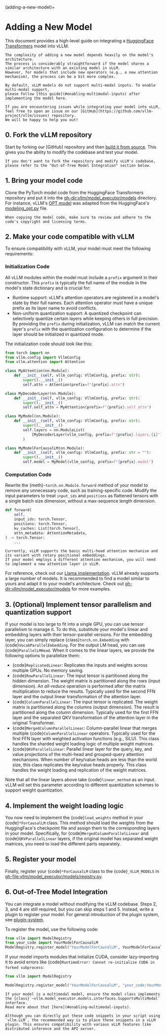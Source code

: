 (adding-a-new-model)=

# Adding a New Model

This document provides a high-level guide on integrating a [HuggingFace Transformers](https://github.com/huggingface/transformers) model into vLLM.

```{note}
The complexity of adding a new model depends heavily on the model's architecture.
The process is considerably straightforward if the model shares a similar architecture with an existing model in vLLM.
However, for models that include new operators (e.g., a new attention mechanism), the process can be a bit more complex.
```

```{note}
By default, vLLM models do not support multi-modal inputs. To enable multi-modal support,
please follow [this guide](#enabling-multimodal-inputs) after implementing the model here.
```

```{tip}
If you are encountering issues while integrating your model into vLLM, feel free to open an issue on our [GitHub](https://github.com/vllm-project/vllm/issues) repository.
We will be happy to help you out!
```

## 0. Fork the vLLM repository

Start by forking our [GitHub] repository and then [build it from source](#build-from-source).
This gives you the ability to modify the codebase and test your model.

```{tip}
If you don't want to fork the repository and modify vLLM's codebase, please refer to the "Out-of-Tree Model Integration" section below.
```

## 1. Bring your model code

Clone the PyTorch model code from the HuggingFace Transformers repository and put it into the <gh-dir:vllm/model_executor/models> directory.
For instance, vLLM's [OPT model](gh-file:vllm/model_executor/models/opt.py) was adapted from the HuggingFace's [modeling_opt.py](https://github.com/huggingface/transformers/blob/main/src/transformers/models/opt/modeling_opt.py) file.

```{warning}
When copying the model code, make sure to review and adhere to the code's copyright and licensing terms.
```

## 2. Make your code compatible with vLLM

To ensure compatibility with vLLM, your model must meet the following requirements:

### Initialization Code

All vLLM modules within the model must include a `prefix` argument in their constructor. This `prefix` is typically the full name of the module in the model's state dictionary and is crucial for:

- Runtime support: vLLM's attention operators are registered in a model's state by their full names. Each attention operator must have a unique prefix as its layer name to avoid conflicts.
- Non-uniform quantization support: A quantized checkpoint can selectively quantize certain layers while keeping others in full precision. By providing the `prefix` during initialization, vLLM can match the current layer's `prefix` with the quantization configuration to determine if the layer should be initialized in quantized mode.

The initialization code should look like this:

```python
from torch import nn
from vllm.config import VllmConfig
from vllm.attention import Attention

class MyAttention(nn.Module):
    def __init__(self, vllm_config: VllmConfig, prefix: str):
        super().__init__()
        self.attn = Attention(prefix=f"{prefix}.attn")

class MyDecoderLayer(nn.Module):
    def __init__(self, vllm_config: VllmConfig, prefix: str):
        super().__init__()
        self.self_attn = MyAttention(prefix=f"{prefix}.self_attn")

class MyModel(nn.Module):
    def __init__(self, vllm_config: VllmConfig, prefix: str):
        super().__init__()
        self.layers = nn.ModuleList(
            [MyDecoderLayer(vllm_config, prefix=f"{prefix}.layers.{i}") for i in range(vllm_config.model_config.hf_config.num_hidden_layers)]
        )

class MyModelForCausalLM(nn.Module):
    def __init__(self, vllm_config: VllmConfig, prefix: str = ""):
        super().__init__()
        self.model = MyModel(vllm_config, prefix=f"{prefix}.model")
```

### Computation Code

Rewrite the {meth}`~torch.nn.Module.forward` method of your model to remove any unnecessary code, such as training-specific code. Modify the input parameters to treat `input_ids` and `positions` as flattened tensors with a single batch size dimension, without a max-sequence length dimension.

```python
def forward(
    self,
    input_ids: torch.Tensor,
    positions: torch.Tensor,
    kv_caches: List[torch.Tensor],
    attn_metadata: AttentionMetadata,
) -> torch.Tensor:
    ...
```

```{note}
Currently, vLLM supports the basic multi-head attention mechanism and its variant with rotary positional embeddings.
If your model employs a different attention mechanism, you will need to implement a new attention layer in vLLM.
```

For reference, check out our [Llama implementation](gh-file:vllm/model_executor/models/llama.py). vLLM already supports a large number of models. It is recommended to find a model similar to yours and adapt it to your model's architecture. Check out <gh-dir:vllm/model_executor/models> for more examples.

## 3. (Optional) Implement tensor parallelism and quantization support

If your model is too large to fit into a single GPU, you can use tensor parallelism to manage it.
To do this, substitute your model's linear and embedding layers with their tensor-parallel versions.
For the embedding layer, you can simply replace {class}`torch.nn.Embedding` with {code}`VocabParallelEmbedding`. For the output LM head, you can use {code}`ParallelLMHead`.
When it comes to the linear layers, we provide the following options to parallelize them:

- {code}`ReplicatedLinear`: Replicates the inputs and weights across multiple GPUs. No memory saving.
- {code}`RowParallelLinear`: The input tensor is partitioned along the hidden dimension. The weight matrix is partitioned along the rows (input dimension). An *all-reduce* operation is performed after the matrix multiplication to reduce the results. Typically used for the second FFN layer and the output linear transformation of the attention layer.
- {code}`ColumnParallelLinear`: The input tensor is replicated. The weight matrix is partitioned along the columns (output dimension). The result is partitioned along the column dimension. Typically used for the first FFN layer and the separated QKV transformation of the attention layer in the original Transformer.
- {code}`MergedColumnParallelLinear`: Column-parallel linear that merges multiple {code}`ColumnParallelLinear` operators. Typically used for the first FFN layer with weighted activation functions (e.g., SiLU). This class handles the sharded weight loading logic of multiple weight matrices.
- {code}`QKVParallelLinear`: Parallel linear layer for the query, key, and value projections of the multi-head and grouped-query attention mechanisms. When number of key/value heads are less than the world size, this class replicates the key/value heads properly. This class handles the weight loading and replication of the weight matrices.

Note that all the linear layers above take {code}`linear_method` as an input. vLLM will set this parameter according to different quantization schemes to support weight quantization.

## 4. Implement the weight loading logic

You now need to implement the {code}`load_weights` method in your {code}`*ForCausalLM` class.
This method should load the weights from the HuggingFace's checkpoint file and assign them to the corresponding layers in your model. Specifically, for {code}`MergedColumnParallelLinear` and {code}`QKVParallelLinear` layers, if the original model has separated weight matrices, you need to load the different parts separately.

## 5. Register your model

Finally, register your {code}`*ForCausalLM` class to the {code}`_VLLM_MODELS` in <gh-file:vllm/model_executor/models/registry.py>.

## 6. Out-of-Tree Model Integration

You can integrate a model without modifying the vLLM codebase. Steps 2, 3, and 4 are still required, but you can skip steps 1 and 5. Instead, write a plugin to register your model. For general introduction of the plugin system, see [plugin-system](#plugin-system).

To register the model, use the following code:

```python
from vllm import ModelRegistry
from your_code import YourModelForCausalLM
ModelRegistry.register_model("YourModelForCausalLM", YourModelForCausalLM)
```

If your model imports modules that initialize CUDA, consider lazy-importing it to avoid errors like {code}`RuntimeError: Cannot re-initialize CUDA in forked subprocess`:

```python
from vllm import ModelRegistry

ModelRegistry.register_model("YourModelForCausalLM", "your_code:YourModelForCausalLM")
```

```{important}
If your model is a multimodal model, ensure the model class implements the {class}`~vllm.model_executor.models.interfaces.SupportsMultiModal` interface.
Read more about that [here](#enabling-multimodal-inputs).
```

```{note}
Although you can directly put these code snippets in your script using `vllm.LLM`, the recommended way is to place these snippets in a vLLM plugin. This ensures compatibility with various vLLM features like distributed inference and the API server.
```
